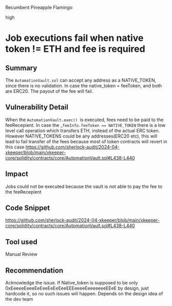 Recumbent Pineapple Flamingo

high

# Job executions fail when native token != ETH and fee is required

## Summary
The `AutomationVault.sol` can accept any address as a NATIVE_TOKEN, since there is no validation. In case the native_token = feeToken, and both are ERC20. The payout of the fee will fail.

## Vulnerability Detail
When the `AutomationVault.exec() `is executed, fees need to be paid to the feeRecepient. In case the _`feeInfo.feeToken == NATIVE_TOKEN` there is a low level call operation which transfers ETH, instead of the actual ERC token. However NATIVE_TOKENS could be any addresses(ERC20 etc), this will lead to fail transfer of the fees because most of token contracts will revert in this case
https://github.com/sherlock-audit/2024-04-xkeeper/blob/main/xkeeper-core/solidity/contracts/core/AutomationVault.sol#L438-L440

## Impact
Jobs could not be executed because the vault is not able to pay the fee to the feeRecepient

## Code Snippet
https://github.com/sherlock-audit/2024-04-xkeeper/blob/main/xkeeper-core/solidity/contracts/core/AutomationVault.sol#L438-L440
## Tool used

Manual Review

## Recommendation
Acknowledge the issue. If Native_token is supposed to be only 0xEeeeeEeeeEeEeeEeEeEeeEEEeeeeEeeeeeeeEEeE by design, just hardcode it, so no such issues will happen. Depends on the design idea of the dev team
